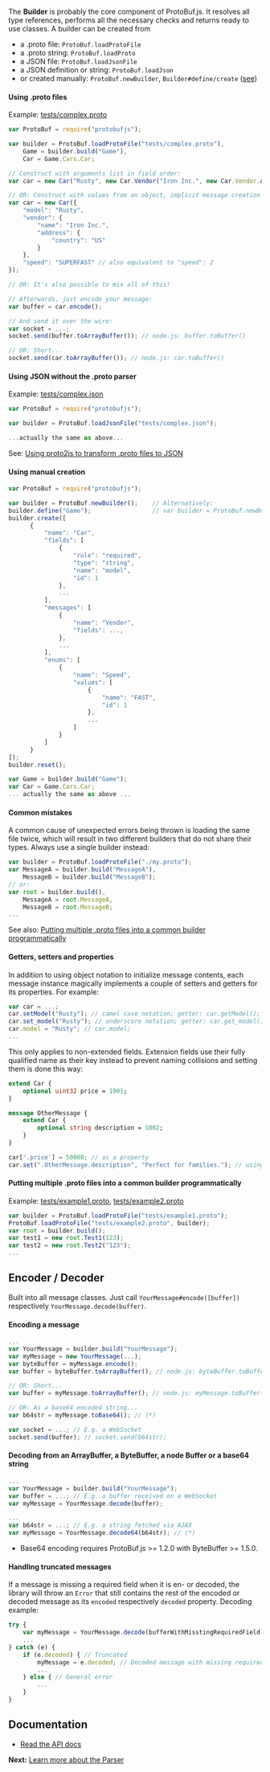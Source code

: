The **Builder** is probably the core component of ProtoBuf.js. It resolves all type references, performs all the necessary checks and returns ready to use classes. A builder can be created from

* a .proto file: `ProtoBuf.loadProtoFile`
* a .proto string: `ProtoBuf.loadProto`
* a JSON file: `ProtoBuf.loadJsonFile`
* a JSON definition or string: `ProtoBuf.loadJson`
* or created manually: `ProtoBuf.newBuilder`, `Builder#define/create` ([see](https://github.com/dcodeIO/ProtoBuf.js/wiki/Builder#using-manual-creation))

#### Using .proto files ####

Example: [tests/complex.proto](https://github.com/dcodeIO/ProtoBuf.js/tree/master/tests/complex.proto)

```javascript
var ProtoBuf = require("protobufjs");

var builder = ProtoBuf.loadProtoFile("tests/complex.proto"),
    Game = builder.build("Game"),
    Car = Game.Cars.Car;

// Construct with arguments list in field order:
var car = new Car("Rusty", new Car.Vendor("Iron Inc.", new Car.Vendor.Address("US")), Car.Speed.SUPERFAST);

// OR: Construct with values from an object, implicit message creation (address) and enum values as strings:
var car = new Car({
    "model": "Rusty",
    "vendor": {
        "name": "Iron Inc.",
        "address": {
            "country": "US"
        }
    },
    "speed": "SUPERFAST" // also equivalent to "speed": 2
});

// OR: It's also possible to mix all of this!

// Afterwards, just encode your message:
var buffer = car.encode();

// And send it over the wire:
var socket = ...;
socket.send(buffer.toArrayBuffer()); // node.js: buffer.toBuffer()

// OR: Short...
socket.send(car.toArrayBuffer()); // node.js: car.toBuffer()
```

#### Using JSON without the .proto parser ####

Example: [tests/complex.json](https://github.com/dcodeIO/ProtoBuf.js/tree/master/tests/complex.json)

```js
var ProtoBuf = require("protobufjs");

var builder = ProtoBuf.loadJsonFile("tests/complex.json");

...actually the same as above...
```

See: [Using proto2js to transform .proto files to JSON](https://github.com/dcodeIO/ProtoBuf.js/wiki/proto2js)

#### Using manual creation ####

```javascript
var ProtoBuf = require("protobufjs");

var builder = ProtoBuf.newBuilder();    // Alternatively:
builder.define("Game");                 // var builder = ProtoBuf.newBuilder("Game");
builder.create([
      {
          "name": "Car",
          "fields": [
              {
                  "rule": "required",
                  "type": "string",
                  "name": "model",
                  "id": 1
              },
              ...
          ],
          "messages": [
              {
                  "name": "Vendor",
                  "fields": ...,
              },
              ...
          ],
          "enums": [
              {
                  "name": "Speed",
                  "values": [
                      {
                          "name": "FAST",
                          "id": 1
                      },
                      ...
                  ]
              }
          ]
      }
]);
builder.reset();

var Game = builder.build("Game");
var Car = Game.Cars.Car;
... actually the same as above ...
```

#### Common mistakes
A common cause of unexpected errors being thrown is loading the same file twice, which will result in two different builders that do not share their types. Always use a single builder instead:

```js
var builder = ProtoBuf.loadProtoFile("./my.proto");
var MessageA = builder.build("MessageA"),
    MessageB = builder.build("MessageB");
// or:
var root = builder.build(),
    MessageA = root.MessageA,
    MessageB = root.MessageB;
...
```

See also: [Putting multiple .proto files into a common builder programmatically](#putting-multiple-proto-files-into-a-common-builder-programmatically)

#### Getters, setters and properties
In addition to using object notation to initialize message contents, each message instance magically implements a couple of setters and getters for its properties. For example:

```js
var car = ...;
car.setModel("Rusty"); // camel case notation; getter: car.getModel();
car.set_model("Rusty"); // underscore notation; getter: car.get_model();
car.model = "Rusty"; // car.model;
...
```

This only applies to non-extended fields. Extension fields use their fully qualified name as their key instead to prevent naming collisions and setting them is done this way:

```protobuf
extend Car {
    optional uint32 price = 1001;
}

message OtherMessage {
    extend Car {
        optional string description = 1002;
    }
}
```

```js
car['.price'] = 50000; // as a property
car.set(".OtherMessage.description", "Perfect for families."); // using Message#set
```

#### Putting multiple .proto files into a common builder programmatically ####

Example: [tests/example1.proto](https://github.com/dcodeIO/ProtoBuf.js/tree/master/tests/example1.proto),
[tests/example2.proto](https://github.com/dcodeIO/ProtoBuf.js/tree/master/tests/example2.proto)

```javascript
var builder = ProtoBuf.loadProtoFile("tests/example1.proto");
ProtoBuf.loadProtoFile("tests/example2.proto", builder);
var root = builder.build();
var test1 = new root.Test1(123);
var test2 = new root.Test2("123");
...
```

Encoder / Decoder
-----------------
Built into all message classes. Just call `YourMessage#encode([buffer])` respectively `YourMessage.decode(buffer)`.

#### Encoding a message ####

```javascript
...
var YourMessage = builder.build("YourMessage");
var myMessage = new YourMessage(...);
var byteBuffer = myMessage.encode();
var buffer = byteBuffer.toArrayBuffer(); // node.js: byteBuffer.toBuffer()

// OR: Short...
var buffer = myMessage.toArrayBuffer(); // node.js: myMessage.toBuffer()

// OR: As a base64 encoded string...
var b64str = myMessage.toBase64(); // (*)

var socket = ...; // E.g. a WebSocket
socket.send(buffer); // socket.send(b64str);
```

#### Decoding from an ArrayBuffer, a ByteBuffer, a node Buffer or a base64 string ####

```javascript
...
var YourMessage = builder.build("YourMessage");
var buffer = ...; // E.g. a buffer received on a WebSocket
var myMessage = YourMessage.decode(buffer);
```

```js
...
var b64str = ...; // E.g. a string fetched via AJAX
var myMessage = YourMessage.decode64(b64str); // (*)
```
* Base64 encoding requires ProtoBuf.js >= 1.2.0 with ByteBuffer >= 1.5.0.

#### Handling truncated messages
If a message is missing a required field when it is en- or decoded, the library will throw an `Error` that still contains the rest of the encoded or decoded message as its `encoded` respectively `decoded` property. Decoding example:

```javascript
try {
    var myMessage = YourMessage.decode(bufferWithMisstingRequiredField);
    ...
} catch (e) {
    if (e.decoded) { // Truncated
        myMessage = e.decoded; // Decoded message with missing required fields
        ...
    } else { // General error
        ...
    }
}
```
Documentation
-------------
* [Read the API docs](http://htmlpreview.github.io/?https://raw.githubusercontent.com/dcodeIO/ProtoBuf.js/master/docs/ProtoBuf.html)

**Next:** [Learn more about the Parser](https://github.com/dcodeIO/ProtoBuf.js/wiki/Parser)